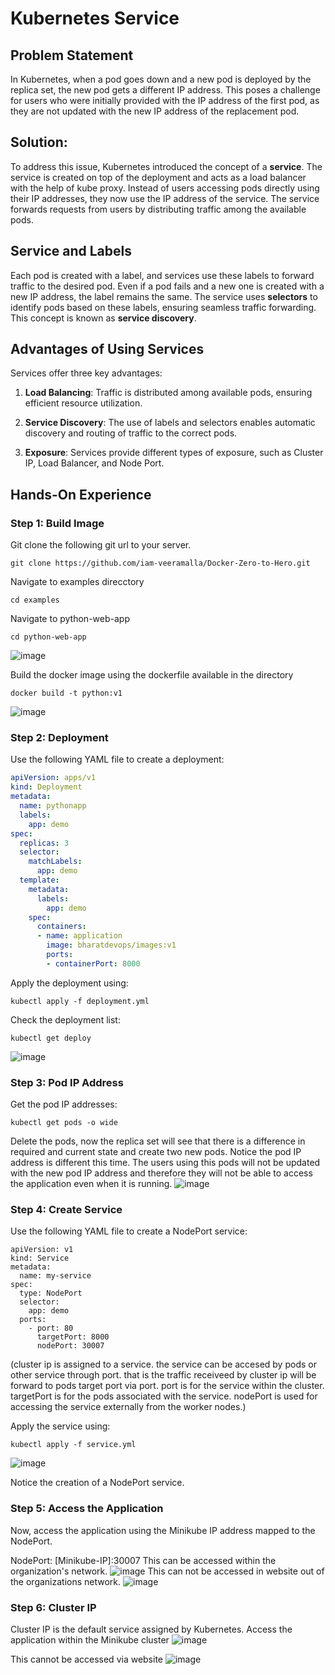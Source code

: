 # Kubernetes Service

## Problem Statement

In Kubernetes, when a pod goes down and a new pod is deployed by the replica set, the new pod gets a different IP address. This poses a challenge for users who were initially provided with the IP address of the first pod, as they are not updated with the new IP address of the replacement pod.

## Solution:

To address this issue, Kubernetes introduced the concept of a **service**. The service is created on top of the deployment and acts as a load balancer with the help of kube proxy. Instead of users accessing pods directly using their IP addresses, they now use the IP address of the service. The service forwards requests from users by distributing traffic among the available pods.

## Service and Labels

Each pod is created with a label, and services use these labels to forward traffic to the desired pod. Even if a pod fails and a new one is created with a new IP address, the label remains the same. The service uses **selectors** to identify pods based on these labels, ensuring seamless traffic forwarding. This concept is known as **service discovery**.

## Advantages of Using Services

Services offer three key advantages:

1. **Load Balancing**: Traffic is distributed among available pods, ensuring efficient resource utilization.

2. **Service Discovery**: The use of labels and selectors enables automatic discovery and routing of traffic to the correct pods.

3. **Exposure**: Services provide different types of exposure, such as Cluster IP, Load Balancer, and Node Port.

## Hands-On Experience
### Step 1: Build Image
Git clone the following git url to your server.
```
git clone https://github.com/iam-veeramalla/Docker-Zero-to-Hero.git
```
Navigate to examples direcctory
```
cd examples
```
Navigate to python-web-app
```
cd python-web-app
```

![image](https://github.com/bharatrajtj/Kubernetes/assets/65009556/d4427e86-e7e7-4d50-9a7d-41f95107154a)

Build the docker image using the dockerfile available in the directory
```
docker build -t python:v1
```
![image](https://github.com/bharatrajtj/Kubernetes/assets/65009556/92921613-f460-4d02-9fae-df05c72fc2ed)


### Step 2: Deployment

Use the following YAML file to create a deployment:

```yaml
apiVersion: apps/v1
kind: Deployment
metadata:
  name: pythonapp
  labels:
    app: demo
spec:
  replicas: 3
  selector:
    matchLabels:
      app: demo
  template:
    metadata:
      labels:
        app: demo
    spec:
      containers:
      - name: application
        image: bharatdevops/images:v1
        ports:
        - containerPort: 8000
```
Apply the deployment using:
```
kubectl apply -f deployment.yml
```
Check the deployment list:
```
kubectl get deploy
```
![image](https://github.com/bharatrajtj/Kubernetes/assets/65009556/56bf6a41-29ab-4979-8eeb-7e08177da4d8)

### Step 3: Pod IP Address
Get the pod IP addresses:
```
kubectl get pods -o wide
```
Delete the pods, now the replica set will see that there is a difference in required and current state and create two new pods.
Notice the pod IP address is different this time. The users using this pods will not be updated with the new pod IP address and therefore they will not be able to access the application even when it is running.
![image](https://github.com/bharatrajtj/Kubernetes/assets/65009556/89f6ae94-c597-4703-9490-868de7849569)

### Step 4: Create Service
Use the following YAML file to create a NodePort service:
```
apiVersion: v1
kind: Service
metadata:
  name: my-service
spec:
  type: NodePort
  selector:
    app: demo
  ports:
    - port: 80
      targetPort: 8000
      nodePort: 30007
```
(cluster ip is assigned to a service. the service can be accesed by pods or other service through port. that is the traffic receiveed by cluster ip will be forward to pods target port via port.
port is for the service within the cluster.
targetPort is for the pods associated with the service.
nodePort is used for accessing the service externally from the worker nodes.)

Apply the service using:
```
kubectl apply -f service.yml
```
![image](https://github.com/bharatrajtj/Kubernetes/assets/65009556/93dfb79b-4418-495e-8b92-d18305e7364a)

Notice the creation of a NodePort service.

### Step 5: Access the Application
Now, access the application using the Minikube IP address mapped to the NodePort.

NodePort: [Minikube-IP]:30007
This can be accessed within the organization's network.
![image](https://github.com/bharatrajtj/Kubernetes/assets/65009556/adcc86c7-2eea-4323-b9d7-f68c59e12b43)
This can not be accessed in website out of the organizations network.
![image](https://github.com/bharatrajtj/Kubernetes/assets/65009556/9ed3329a-9fa5-4029-8cc5-4d48d3335547)

### Step 6: Cluster IP
Cluster IP is the default service assigned by Kubernetes. Access the application within the Minikube cluster
![image](https://github.com/bharatrajtj/Kubernetes/assets/65009556/677dc3b1-4c51-45f9-a162-e137326ee6d7)

This cannot be accessed via website
![image](https://github.com/bharatrajtj/Kubernetes/assets/65009556/6d4c2baf-b18e-4294-8176-5d7866e664fa)



